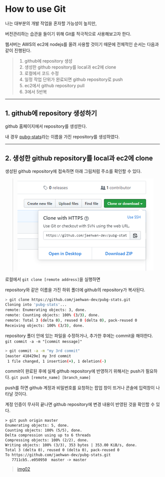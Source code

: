# How to use Git

나는 대부분의 개발 작업을 혼자할 가능성이 높지만,

버전관리하는 습관을 들이기 위해 Git를 적극적으로 사용해보고자 한다.

웹서버는 AWS의 ec2에 nodejs를 올려 사용할 것이기 때문에 전체적인 순서는 다음과 같이 진행된다.

> 1. github에 repository 생성
> 2. 생성한 github repository를 local과 ec2에 clone
> 3. 로컬에서 코드 수정
> 4. 일정 작업 단위가 완료되면 github repository로 push
> 5. ec2에서 github repository pull
> 6. 3에서 5반복

---
## 1. github에 repository 생성하기

github 홈페이지에서 repository를 생성한다.

내 경우 [pubg-stats](https://github.com/jaehwan-dev/pubg-stats)라는 이름을 가진 repository를 생성하였다.

---

## 2. 생성한 github repository를 local과 ec2에 clone

생성된 github repository에 접속하면 아래 그림처럼 주소를 확인할 수 있다.

> ![img01](https://github.com/jaehwan-dev/webapp-dev/blob/master/img/img01-github%20url.PNG)

로컬에서 `git clone [remote address]`을 실행하면

repository와 같은 이름을 가진 하위 폴더에 github의 repository가 복사된다.

```bash
> git clone https://github.com/jaehwan-dev/pubg-stats.git
Cloning into 'pubg-stats'...
remote: Enumerating objects: 3, done.
remote: Counting objects: 100% (3/3), done.
remote: Total 3 (delta 0), reused 0 (delta 0), pack-reused 0
Receiving objects: 100% (3/3), done.
```

repository 폴더 안에 있는 파일을 수정하거나, 추가한 후에는 commit을 해야한다. `git commit -a -m "[commit message]"`

```bash
> git commit -a -m "my 3rd commit"
[master 410429e] my 3rd commit
 1 file changed, 1 insertion(+), 1 deletion(-)
```

commit이 완료된 후에 실제 github repository에 반영하기 위해서는 push가 필요하다. `git push [remote_name] [branch_name]`

push를 하면 github 계정과 비밀번호를 요청하는 팝업 창이 뜨거나 콘솔에 입력창이 나타날 것이다.

계정 인증이 무사히 끝나면 github repository에 변경 내용이 반영된 것을 확인할 수 있다.

```
> git push origin master
Enumerating objects: 5, done.
Counting objects: 100% (5/5), done.
Delta compression using up to 6 threads
Compressing objects: 100% (2/2), done.
Writing objects: 100% (3/3), 353 bytes | 353.00 KiB/s, done.
Total 3 (delta 0), reused 0 (delta 0), pack-reused 0
To https://github.com/jaehwan-dev/pubg-stats.git
   7711cb5..e050950  master -> master
```
> [img02](https://github.com/jaehwan-dev/webapp-dev/blob/master/img/img02-github%20push.PNG)
